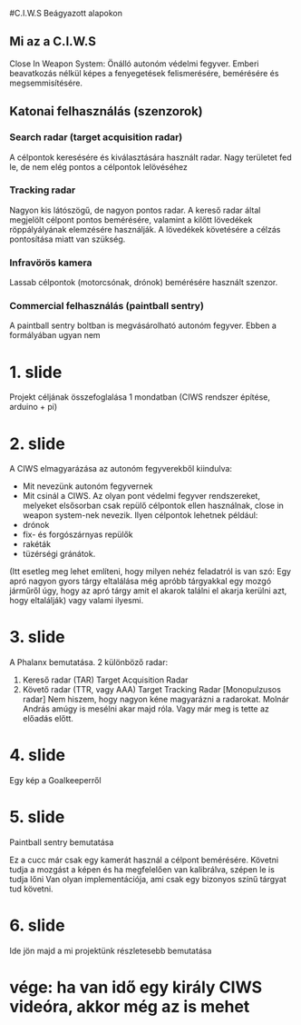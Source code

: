 #C.I.W.S Beágyazott alapokon
## Mi az a C.I.W.S
Close In Weapon System: Önálló autonóm védelmi fegyver.
Emberi beavatkozás nélkül képes a fenyegetések felismerésére, bemérésére és megsemmisítésére.
## Katonai felhasználás (szenzorok)
### Search radar (target acquisition radar)
A célpontok keresésére és kiválasztására használt radar. Nagy területet fed le, de nem elég pontos a célpontok lelövéséhez
### Tracking radar
Nagyon kis látószögű, de nagyon pontos radar. A kereső radar által megjelölt célpont pontos bemérésére, valamint a kilőtt lövedékek röppályályának elemzésére használják.
A lövedékek követésére a célzás pontosítása miatt van szükség.
### Infravörös kamera
Lassab célpontok (motorcsónak, drónok) bemérésére használt szenzor.
### Commercial felhasználás (paintball sentry)
A paintball sentry boltban is megvásárolható autonóm fegyver. Ebben a formályában ugyan nem 




# 1. slide
Projekt céljának összefoglalása 1 mondatban (CIWS rendszer építése, arduino + pi)

# 2. slide
A CIWS elmagyarázása az autonóm fegyverekből kiindulva:
- Mit nevezünk autonóm fegyvernek
- Mit csinál a CIWS.
Az olyan pont védelmi fegyver rendszereket, melyeket elsősorban csak repülő célpontok ellen használnak, close in weapon system-nek nevezik. Ilyen célpontok lehetnek például: 
- drónok 
- fix- és forgószárnyas repülők
- rakéták 
- tüzérségi gránátok.


(Itt esetleg meg lehet említeni, hogy milyen nehéz feladatról is van szó: Egy apró nagyon gyors tárgy eltalálása még apróbb tárgyakkal egy mozgó járműről úgy, hogy az apró tárgy amit el akarok találni el akarja kerülni azt, hogy eltalálják) vagy valami ilyesmi. 

# 3. slide
A Phalanx bemutatása. 2 különböző radar:
1. Kereső radar (TAR) Target Acquisition Radar
2. Követő radar (TTR, vagy AAA) Target Tracking Radar [Monopulzusos radar]
Nem hiszem, hogy nagyon kéne magyarázni a radarokat. Molnár András amúgy is mesélni akar majd róla. Vagy már meg is tette az előadás előtt.

# 4. slide
Egy kép a Goalkeeperről

# 5. slide
Paintball sentry bemutatása

Ez a cucc már csak egy kamerát használ a célpont bemérésére. Követni tudja a mozgást a képen és ha megfelelően van kalibrálva, szépen le is tudja lőni
Van olyan implementációja, ami csak egy bizonyos színű tárgyat tud követni.

# 6. slide

Ide jön majd a mi projektünk részletesebb bemutatása


# vége: ha van idő egy király CIWS videóra, akkor még az is mehet
